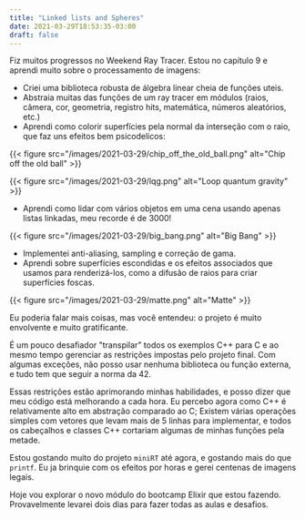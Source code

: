 ```yaml
---
title: "Linked lists and Spheres"
date: 2021-03-29T18:53:35-03:00
draft: false
---
```


Fiz muitos progressos no Weekend Ray Tracer.
Estou no capítulo 9 e aprendi muito sobre o processamento de imagens:

- Criei uma biblioteca robusta de álgebra linear cheia de funções uteis.
- Abstraia muitas das funções de um ray tracer em módulos
  (raios, câmera, cor, geometria, registro hits,
  matemática, números aleatórios, etc.)
- Aprendi como colorir superfícies
  pela normal da interseção com o raio,
  que faz uns efeitos bem psicodelicos:

{{< figure src="/images/2021-03-29/chip_off_the_old_ball.png"
            alt="Chip off the old ball" >}}

{{< figure src="/images/2021-03-29/lqg.png"
            alt="Loop quantum gravity" >}}

- Aprendi como lidar com vários objetos em uma cena
  usando apenas listas linkadas, meu recorde é de 3000!

{{< figure src="/images/2021-03-29/big_bang.png" alt="Big Bang" >}}

- Implementei anti-aliasing, sampling e correção de gama.
- Aprendi sobre superfícies escondidas
  e os efeitos associados que usamos para renderizá-los,
  como a difusão de raios para criar superfícies foscas.

{{< figure src="/images/2021-03-29/matte.png" alt="Matte" >}}

Eu poderia falar mais coisas, mas você entendeu:
o projeto é muito envolvente e muito gratificante.

É um pouco desafiador "transpilar" todos os exemplos C++ para C e
ao mesmo tempo gerenciar as restrições impostas pelo projeto final.
Com algumas exceções, não posso usar nenhuma biblioteca ou função externa,
e tudo tem que seguir a norma da 42.

Essas restrições estão aprimorando minhas habilidades,
e posso dizer que meu código está melhorando a cada hora.
Eu percebo agora como C++ é relativamente alto em abstração comparado ao C;
Existem várias operações simples com vetores
que levam mais de 5 linhas para implementar,
e todos os cabeçalhos e classes C++
cortariam algumas de minhas funções pela metade.

Estou gostando muito do projeto `miniRT` até agora,
e gostando mais do que `printf`.
Eu ja brinquie com os efeitos por horas e gerei centenas de imagens legais.

Hoje vou explorar o novo módulo do bootcamp Elixir que estou fazendo.
Provavelmente levarei dois dias para fazer todas as aulas e desafios.
